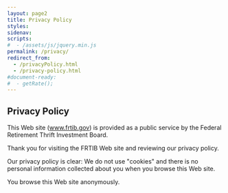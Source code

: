 ```yaml
---
layout: page2
title: Privacy Policy
styles:
sidenav:
scripts:
#  - /assets/js/jquery.min.js
permalink: /privacy/
redirect_from:
  - /privacyPolicy.html
  - /privacy-policy.html
#document-ready:
#  - getRate();
---
```


## Privacy Policy

This Web site (<a href="https://www.frtib.gov">www.frtib.gov</a>) is provided as a public service by the Federal Retirement Thrift Investment Board.

Thank you for visiting the FRTIB Web site and reviewing our privacy policy.

Our privacy policy is clear: We do not use "cookies" and there is no personal information collected about you when you browse this Web site.

You browse this Web site anonymously.

<!-- CONTENT END -->
